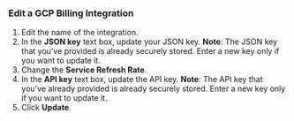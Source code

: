### Edit a GCP Billing Integration

1. Edit the name of the integration.
2. In the **JSON key** text box, update your JSON key.
   **Note**: The JSON key that you've provided is already securely stored. Enter a new key only if you want to update it.
3. Change the **Service Refresh Rate**. 
4. In the **API key** text box, update the API key.
   **Note**: The API key that you've already provided is already securely stored. Enter a new key only if you want to update it.
5. Click **Update**.

